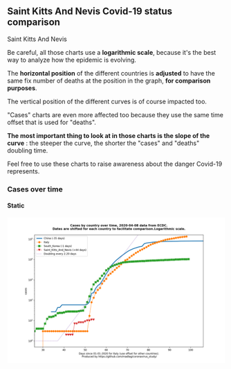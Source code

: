 ## Saint Kitts And Nevis Covid-19 status comparison 

Saint Kitts And Nevis



Be careful, all those charts use a **logarithmic scale**, because it's the best way to analyze how the epidemic is evolving.
 
The **horizontal position** of the different countries is **adjusted** to have the same fix number of deaths at the position in the graph, **for comparison purposes**.

The vertical position of the different curves is of course impacted too.

"Cases" charts are even more affected too because they use the same time offset that is used for "deaths".

**The most important thing to look at in those charts is the slope of the curve** : the steeper the curve, the shorter the "cases" and "deaths" doubling time.

Feel free to use these charts to raise awareness about the danger Covid-19 represents. 


 
### Cases over time
 
#### Static
![Saint Kitts And Nevis covid-19 cases static chart](https://raw.githubusercontent.com/madlag/coronavirus_study/master/notebooks/graphs/2020-04-08/countries/Saint_Kitts_And_Nevis/2020-04-08_Saint_Kitts_And_Nevis_cases.png "Saint Kitts And Nevis covid-19 cases static chart")   

